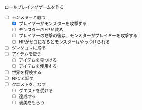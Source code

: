 ロールプレイングゲームを作る

- [ ] モンスターと戦う
  - [x] プレイヤーがモンスターを攻撃する
  - [ ] モンスターのHPが減る
  - [ ] プレイヤーの攻撃の後は、モンスターがプレイヤーを攻撃する
  - [ ] HPがゼロになるとモンスターはやっつけられる
- [ ] ダンジョンに潜る
- [ ] アイテムを使う
  - [ ] アイテムを見つける
  - [ ] アイテムを使用する
- [ ] 世界を探検する
- [ ] NPCと話す
- [ ] クエストをこなす
  - [ ] クエストを受ける
  - [ ] 達成する
  - [ ] 褒美をもらう
